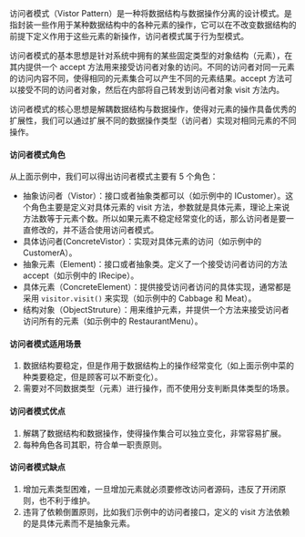 访问者模式（Vistor Pattern）是一种将数据结构与数据操作分离的设计模式。是指封装一些作用于某种数据结构中的各种元素的操作，它可以在不改变数据结构的前提下定义作用于这些元素的新操作，访问者模式属于行为型模式。

访问者模式的基本思想是针对系统中拥有的某些固定类型的对象结构（元素），在其内提供一个 accept 方法用来接受访问者对象的访问。不同的访问者对同一元素的访问内容不同，使得相同的元素集合可以产生不同的元素结果。accept 方法可以接受不同的访问者对象，然后在内部将自己转发到访问者对象 visit 方法内。

访问者模式的核心思想是解耦数据结构与数据操作，使得对元素的操作具备优秀的扩展性，我们可以通过扩展不同的数据操作类型（访问者）实现对相同元素的不同操作。



#### 访问者模式角色

从上面示例中，我们可以得出访问者模式主要有 5 个角色：

- 抽象访问者（Vistor）：接口或者抽象类都可以（如示例中的 ICustomer）。这个角色主要是定义对具体元素的 visit 方法，参数就是具体元素，理论上来说方法数等于元素个数。所以如果元素不稳定经常变化的话，那么访问者是要一直修改的，并不适合使用访问者模式。
- 具体访问者(ConcreteVistor）：实现对具体元素的访问（如示例中的 CustomerA）。
- 抽象元素（Element)：接口或者抽象类。定义了一个接受访问者访问的方法 accept（如示例中的 IRecipe）。
- 具体元素（ConcreteElement）：提供接受访问者访问的具体实现，通常都是采用 `visitor.visit()` 来实现（如示例中的 Cabbage 和 Meat）。
- 结构对象（ObjectStruture）：用来维护元素，并提供一个方法来接受访问者访问所有的元素（如示例中的 RestaurantMenu）。

#### 访问者模式适用场景

1. 数据结构要稳定，但是作用于数据结构上的操作经常变化（如上面示例中菜的种类要稳定，但是顾客可以不断变化）。
2. 需要对不同数据类型（元素）进行操作，而不使用分支判断具体类型的场景。

#### 访问者模式优点

1. 解耦了数据结构和数据操作，使得操作集合可以独立变化，非常容易扩展。
2. 每种角色各司其职，符合单一职责原则。

#### 访问者模式缺点

1. 增加元素类型困难，一旦增加元素就必须要修改访问者源码，违反了开闭原则，也不利于维护。
2. 违背了依赖倒置原则，比如我们示例中的访问者接口，定义的 visit 方法依赖的是具体元素而不是抽象元素。